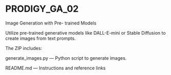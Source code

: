 # PRODIGY_GA_02
Image Generation with Pre- trained Models

Utilize pre-trained generative
models like DALL-E-mini or Stable
Diffusion to create images from text prompts.

The ZIP includes:

generate_images.py — Python script to generate images.

README.md — Instructions and reference links
